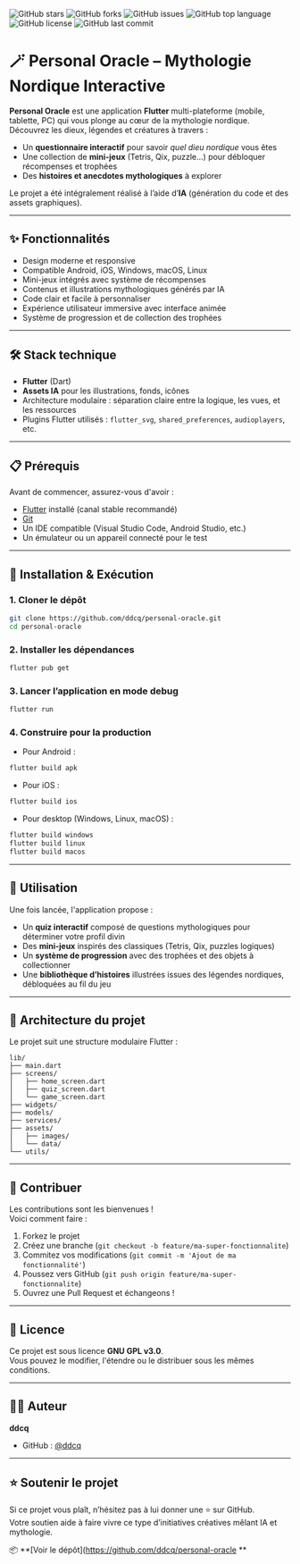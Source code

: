![GitHub stars](https://img.shields.io/github/stars/ddcq/personal-oracle?style=social) ![GitHub forks](https://img.shields.io/github/forks/ddcq/personal-oracle?style=social) ![GitHub issues](https://img.shields.io/github/issues/ddcq/personal-oracle) ![GitHub top language](https://img.shields.io/github/languages/top/ddcq/personal-oracle) ![GitHub license](https://img.shields.io/github/license/ddcq/personal-oracle) ![GitHub last commit](https://img.shields.io/github/last-commit/ddcq/personal-oracle)

# 🪄 Personal Oracle – Mythologie Nordique Interactive

**Personal Oracle** est une application **Flutter** multi-plateforme (mobile, tablette, PC) qui vous plonge au cœur de la mythologie nordique.  
Découvrez les dieux, légendes et créatures à travers :  
- Un **questionnaire interactif** pour savoir *quel dieu nordique* vous êtes  
- Une collection de **mini-jeux** (Tetris, Qix, puzzle…) pour débloquer récompenses et trophées  
- Des **histoires et anecdotes mythologiques** à explorer  

Le projet a été intégralement réalisé à l’aide d’**IA** (génération du code et des assets graphiques).  

---

## ✨ Fonctionnalités

- Design moderne et responsive  
- Compatible Android, iOS, Windows, macOS, Linux  
- Mini-jeux intégrés avec système de récompenses  
- Contenus et illustrations mythologiques générés par IA  
- Code clair et facile à personnaliser  
- Expérience utilisateur immersive avec interface animée  
- Système de progression et de collection des trophées  

---

## 🛠️ Stack technique

- **Flutter** (Dart)  
- **Assets IA** pour les illustrations, fonds, icônes  
- Architecture modulaire : séparation claire entre la logique, les vues, et les ressources  
- Plugins Flutter utilisés : `flutter_svg`, `shared_preferences`, `audioplayers`, etc.  

---

## 📋 Prérequis

Avant de commencer, assurez-vous d'avoir :  
- [Flutter](https://flutter.dev/docs/get-started/install) installé (canal stable recommandé)  
- [Git](https://git-scm.com/)  
- Un IDE compatible (Visual Studio Code, Android Studio, etc.)  
- Un émulateur ou un appareil connecté pour le test  

---

## 🚀 Installation & Exécution

### 1. Cloner le dépôt
```bash
git clone https://github.com/ddcq/personal-oracle.git
cd personal-oracle
```

### 2. Installer les dépendances
```bash
flutter pub get
```

### 3. Lancer l’application en mode debug
```bash
flutter run
```

### 4. Construire pour la production

- Pour Android :
```bash
flutter build apk
```

- Pour iOS :
```bash
flutter build ios
```

- Pour desktop (Windows, Linux, macOS) :
```bash
flutter build windows
flutter build linux
flutter build macos
```

---

## 📖 Utilisation

Une fois lancée, l'application propose :  
- Un **quiz interactif** composé de questions mythologiques pour déterminer votre profil divin  
- Des **mini-jeux** inspirés des classiques (Tetris, Qix, puzzles logiques)  
- Un **système de progression** avec des trophées et des objets à collectionner  
- Une **bibliothèque d’histoires** illustrées issues des légendes nordiques, débloquées au fil du jeu  

---

## 🧠 Architecture du projet

Le projet suit une structure modulaire Flutter :
```
lib/
├── main.dart
├── screens/
│   ├── home_screen.dart
│   ├── quiz_screen.dart
│   └── game_screen.dart
├── widgets/
├── models/
├── services/
├── assets/
│   ├── images/
│   └── data/
└── utils/
```

---

## 🤝 Contribuer

Les contributions sont les bienvenues !  
Voici comment faire :  
1. Forkez le projet  
2. Créez une branche (`git checkout -b feature/ma-super-fonctionnalite`)  
3. Commitez vos modifications (`git commit -m 'Ajout de ma fonctionnalité'`)  
4. Poussez vers GitHub (`git push origin feature/ma-super-fonctionnalite`)  
5. Ouvrez une Pull Request et échangeons !  

---

## 📄 Licence

Ce projet est sous licence **GNU GPL v3.0**.  
Vous pouvez le modifier, l'étendre ou le distribuer sous les mêmes conditions.

---

## 👨‍💻 Auteur

**ddcq**  
- GitHub : [@ddcq](https://github.com/ddcq)

---

## ⭐ Soutenir le projet

Si ce projet vous plaît, n’hésitez pas à lui donner une ⭐ sur GitHub.  
Votre soutien aide à faire vivre ce type d’initiatives créatives mêlant IA et mythologie.

📦 **[Voir le dépôt](https://github.com/ddcq/personal-oracle
**
